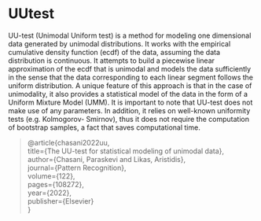 # UUtest

UU-test (Unimodal Uniform test) is a method for modeling one dimensional data generated by unimodal distributions. It works with the empirical cumulative density function (ecdf) of the data, assuming the data distribution is continuous. It attempts to build a piecewise linear approximation of the ecdf that is unimodal and models the data sufficiently in the sense that the data corresponding to each linear segment follows the uniform distribution. A unique feature of this approach is that in the case of unimodality, it also provides a statistical model of the data in the form of a Uniform Mixture Model (UMM). It is important to note that UU-test does not make use of any parameters. In addition, it relies on well-known uniformity tests (e.g. Kolmogorov- Smirnov), thus it does not require the computation of bootstrap samples, a fact that saves computational time. 



> @article{chasani2022uu,<br>
   title={The UU-test for statistical modeling of unimodal data},    
  author={Chasani, Paraskevi and Likas, Aristidis},  
  journal={Pattern Recognition},    
  volume={122},  
  pages={108272},  
 year={2022},  
  publisher={Elsevier}  
}
